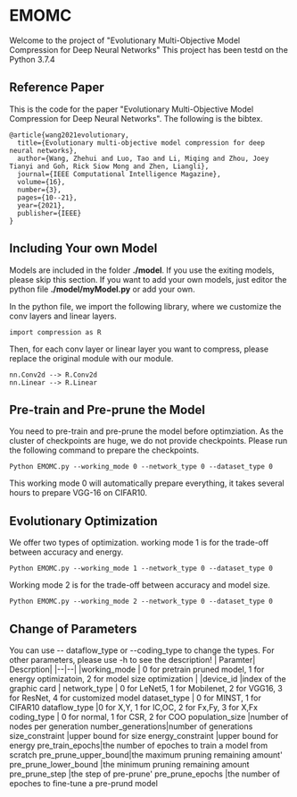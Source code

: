 
# EMOMC

Welcome to the project of "Evolutionary Multi-Objective Model Compression for Deep Neural Networks" This project has been testd on the Python 3.7.4

## Reference Paper
This is the code for the paper "Evolutionary Multi-Objective Model Compression for Deep Neural Networks". The following is the bibtex.

    @article{wang2021evolutionary,
      title={Evolutionary multi-objective model compression for deep neural networks},
      author={Wang, Zhehui and Luo, Tao and Li, Miqing and Zhou, Joey Tianyi and Goh, Rick Siow Mong and Zhen, Liangli},
      journal={IEEE Computational Intelligence Magazine},
      volume={16},
      number={3},
      pages={10--21},
      year={2021},
      publisher={IEEE}
    }



## Including Your own Model

Models are included in the folder **./model**. If you use the exiting models, please skip this section. If you want to add your own models, just editor the python file **./model/myModel.py** or add your own.

In the python file, we import the following library, where we customize the conv layers and linear layers.

    import compression as R

Then, for each conv layer or linear layer you want to compress, please replace the original module with our module. 

    nn.Conv2d --> R.Conv2d
    nn.Linear --> R.Linear


## Pre-train and Pre-prune the Model

You need to pre-train and pre-prune the model before optimziation. As the cluster of checkpoints are huge, we do not provide checkpoints. Please run the following command to prepare the checkpoints.

    Python EMOMC.py --working_mode 0 --network_type 0 --dataset_type 0 
This working mode 0 will automatically prepare everything, it takes several hours to prepare VGG-16 on CIFAR10.
## Evolutionary Optimization
We offer two types of optimization. working mode 1 is for the trade-off between accuracy and energy.

    Python EMOMC.py --working_mode 1 --network_type 0 --dataset_type 0 

 Working mode 2 is for the trade-off between accuracy and model size.

    Python EMOMC.py --working_mode 2 --network_type 0 --dataset_type 0 

## Change of Parameters
You can use -- dataflow_type or --coding_type to change the types. For other parameters, please use -h to see the description!
| Paramter|  Descrption|
|--|--|
|working_mode | 0 for pretrain pruned model, 1 for energy optimizatoin, 2 for model size optimization |
|device_id |index of the graphic card |
 network_type          |  0 for LeNet5, 1 for Mobilenet, 2 for VGG16, 3 for ResNet, 4 for customized model
dataset_type  | 0 for MINST, 1 for CIFAR10
  dataflow_type |0 for  X,Y, 1 for IC,OC, 2 for Fx,Fy, 3 for X,Fx
coding_type | 0 for normal, 1 for CSR, 2 for COO
population_size |number of nodes per generation
number_generations|number of generations
size_constraint |upper bound for size
energy_constraint |upper bound for energy
pre_train_epochs|the number of epoches to train a model from scratch
pre_prune_upper_bound|the maximum pruning remaining amount'
pre_prune_lower_bound |the minimum pruning remaining amount
pre_prune_step |the step of pre-prune'
pre_prune_epochs |the number of epoches to fine-tune a pre-prund model

